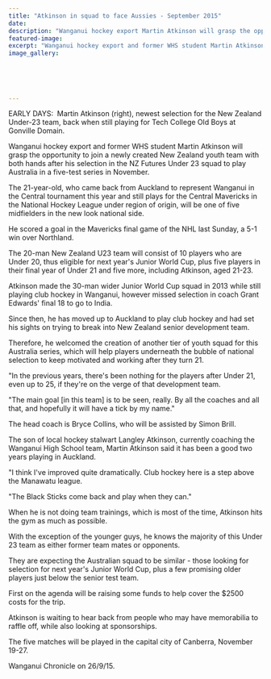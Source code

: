 ```yaml
---
title: "Atkinson in squad to face Aussies - September 2015"
date: 
description: "Wanganui hockey export Martin Atkinson will grasp the opportunity to join a newly created New Zealand youth team with both hands after his selection in the NZ Futures Under 23 squad to play Australia"
featured-image: 
excerpt: "Wanganui hockey export and former WHS student Martin Atkinson will grasp the opportunity to join a newly created New Zealand youth team with both hands after his selection in the NZ Futures Under 23 squad to play Australia in a five-test series in November."
image_gallery:
	
	
	
	
	
---
```


<p><span>EARLY DAYS: &nbsp;Martin Atkinson (right), newest selection for the New Zealand Under-23 team, back when still playing for Tech College Old Boys at Gonville Domain.</span></p>
<p>Wanganui hockey export and former WHS student Martin Atkinson will grasp the opportunity to join a newly created New Zealand youth team with both hands after his selection in the NZ Futures Under 23 squad to play Australia in a five-test series in November.</p>
<p>The 21-year-old, who came back from Auckland to represent Wanganui in the Central tournament this year and still plays for the Central Mavericks in the National Hockey League under region of origin, will be one of five midfielders in the new look national side.</p>
<p>He scored a goal in the Mavericks final game of the NHL last Sunday, a 5-1 win over Northland.</p>
<p>The 20-man New Zealand U23 team will consist of 10 players who are Under 20, thus eligible for next year's Junior World Cup, plus five players in their final year of Under 21 and five more, including Atkinson, aged 21-23.</p>
<p>Atkinson made the 30-man wider Junior World Cup squad in 2013 while still playing club hockey in Wanganui, however missed selection in coach Grant Edwards' final 18 to go to India.</p>
<p>Since then, he has moved up to Auckland to play club hockey and had set his sights on trying to break into New Zealand senior development team.</p>
<p>Therefore, he welcomed the creation of another tier of youth squad for this Australia series, which will help players underneath the bubble of national selection to keep motivated and working after they turn 21.</p>
<p>"In the previous years, there's been nothing for the players after Under 21, even up to 25, if they're on the verge of that development team.</p>
<p>"The main goal [in this team] is to be seen, really. By all the coaches and all that, and hopefully it will have a tick by my name."</p>
<p>The head coach is Bryce Collins, who will be assisted by Simon Brill.</p>
<p>The son of local hockey stalwart Langley Atkinson, currently coaching the Wanganui High School team, Martin Atkinson said it has been a good two years playing in Auckland.</p>
<p>"I think I've improved quite dramatically. Club hockey here is a step above the Manawatu league.</p>
<p>"The Black Sticks come back and play when they can."</p>
<p>When he is not doing team trainings, which is most of the time, Atkinson hits the gym as much as possible.</p>
<p>With the exception of the younger guys, he knows the majority of this Under 23 team as either former team mates or opponents.</p>
<p>They are expecting the Australian squad to be similar - those looking for selection for next year's Junior World Cup, plus a few promising older players just below the senior test team.</p>
<p>First on the agenda will be raising some funds to help cover the $2500 costs for the trip.</p>
<p>Atkinson is waiting to hear back from people who may have memorabilia to raffle off, while also looking at sponsorships.</p>
<p>The five matches will be played in the capital city of Canberra, November 19-27.</p>
<p>Wanganui Chronicle on 26/9/15.</p>

